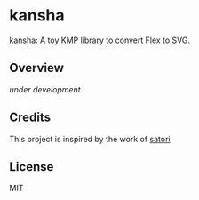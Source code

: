 # kansha
kansha: A toy KMP library to convert Flex to SVG.

## Overview

_under development_

## Credits

This project is inspired by the work of [satori](https://github.com/vercel/satori)

## License

MIT
